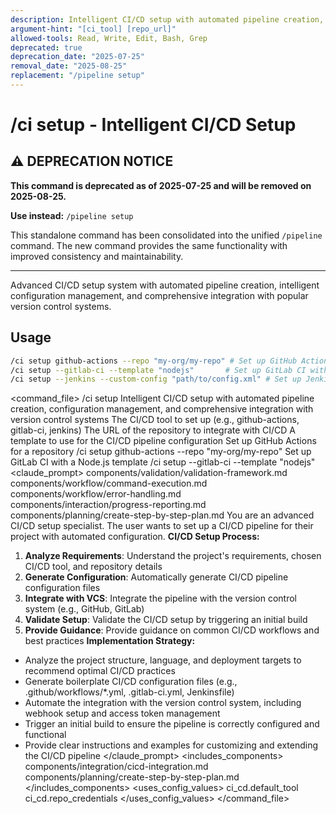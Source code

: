 ```yaml
---
description: Intelligent CI/CD setup with automated pipeline creation, configuration management, and comprehensive integration with version control systems
argument-hint: "[ci_tool] [repo_url]"
allowed-tools: Read, Write, Edit, Bash, Grep
deprecated: true
deprecation_date: "2025-07-25"
removal_date: "2025-08-25"
replacement: "/pipeline setup"
---
```

# /ci setup - Intelligent CI/CD Setup

## ⚠️ DEPRECATION NOTICE

**This command is deprecated as of 2025-07-25 and will be removed on 2025-08-25.**

**Use instead:** `/pipeline setup`

This standalone command has been consolidated into the unified `/pipeline` command. The new command provides the same functionality with improved consistency and maintainability.

---

Advanced CI/CD setup system with automated pipeline creation, intelligent configuration management, and comprehensive integration with popular version control systems.
## Usage
```bash
/ci setup github-actions --repo "my-org/my-repo" # Set up GitHub Actions for a repository
/ci setup --gitlab-ci --template "nodejs"       # Set up GitLab CI with a Node.js template
/ci setup --jenkins --custom-config "path/to/config.xml" # Set up Jenkins with a custom configuration
```
<command_file>
  <metadata>
    <n>/ci setup</n>
    <purpose>Intelligent CI/CD setup with automated pipeline creation, configuration management, and comprehensive integration with version control systems</purpose>
    <usage>
      <![CDATA[
      /ci setup [ci_tool] --repo "[repo_url]"
      ]]>
    </usage>
  </metadata>
  <arguments>
    <argument name="ci_tool" type="string" required="true" default="github-actions">
      <description>The CI/CD tool to set up (e.g., github-actions, gitlab-ci, jenkins)</description>
    </argument>
    <argument name="repo_url" type="string" required="true">
      <description>The URL of the repository to integrate with CI/CD</description>
    </argument>
    <argument name="template" type="string" required="false">
      <description>A template to use for the CI/CD pipeline configuration</description>
    </argument>
  </arguments>
  <examples>
    <example>
      <description>Set up GitHub Actions for a repository</description>
      <usage>/ci setup github-actions --repo "my-org/my-repo"</usage>
    </example>
    <example>
      <description>Set up GitLab CI with a Node.js template</description>
      <usage>/ci setup --gitlab-ci --template "nodejs"</usage>
    </example>
  </examples>
  <claude_prompt>
    <prompt>
      <!-- Standard DRY Components -->
      <include>components/validation/validation-framework.md</include>
      <include>components/workflow/command-execution.md</include>
      <include>components/workflow/error-handling.md</include>
      <include>components/interaction/progress-reporting.md</include>
      <!-- Command-specific components -->
      <include>components/planning/create-step-by-step-plan.md</include>
You are an advanced CI/CD setup specialist. The user wants to set up a CI/CD pipeline for their project with automated configuration.
**CI/CD Setup Process:**
1. **Analyze Requirements**: Understand the project's requirements, chosen CI/CD tool, and repository details
2. **Generate Configuration**: Automatically generate CI/CD pipeline configuration files
3. **Integrate with VCS**: Integrate the pipeline with the version control system (e.g., GitHub, GitLab)
4. **Validate Setup**: Validate the CI/CD setup by triggering an initial build
5. **Provide Guidance**: Provide guidance on common CI/CD workflows and best practices
**Implementation Strategy:**
- Analyze the project structure, language, and deployment targets to recommend optimal CI/CD practices
- Generate boilerplate CI/CD configuration files (e.g., .github/workflows/*.yml, .gitlab-ci.yml, Jenkinsfile)
- Automate the integration with the version control system, including webhook setup and access token management
- Trigger an initial build to ensure the pipeline is correctly configured and functional
- Provide clear instructions and examples for customizing and extending the CI/CD pipeline
    </prompt>
  </claude_prompt>
  <dependencies>
    <includes_components>
      <component>components/integration/cicd-integration.md</component>
      <component>components/planning/create-step-by-step-plan.md</component>
    </includes_components>
    <uses_config_values>
      <value>ci_cd.default_tool</value>
      <value>ci_cd.repo_credentials</value>
    </uses_config_values>
  </dependencies>
</command_file>